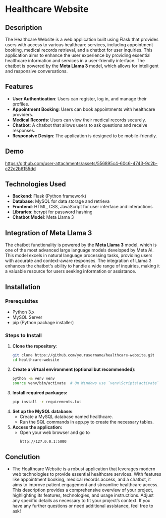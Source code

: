 # Healthcare Website

## Description

The Healthcare Website is a web application built using Flask that provides users with access to various healthcare services, including appointment booking, medical records retrieval, and a chatbot for user inquiries. This application aims to enhance the user experience by providing essential healthcare information and services in a user-friendly interface. The chatbot is powered by the **Meta Llama 3** model, which allows for intelligent and responsive conversations.

## Features

- **User Authentication**: Users can register, log in, and manage their profiles.
- **Appointment Booking**: Users can book appointments with healthcare providers.
- **Medical Records**: Users can view their medical records securely.
- **Chatbot**: A chatbot that allows users to ask questions and receive responses.
- **Responsive Design**: The application is designed to be mobile-friendly.


## Demo

https://github.com/user-attachments/assets/556895c4-60c6-4743-9c2b-c22c2b6155dd


## Technologies Used

- **Backend**: Flask (Python framework)
- **Database**: MySQL for data storage and retrieva
- **Frontend**: HTML, CSS, JavaScript for user interface and interactions
- **Libraries**: bcrypt for password hashing
- **Chatbot Model**: Meta Llama 3

## Integration of Meta Llama 3

The chatbot functionality is powered by the **Meta Llama 3** model, which is one of the most advanced large language models developed by Meta AI. This model excels in natural language processing tasks, providing users with accurate and context-aware responses. The integration of Llama 3 enhances the chatbot's ability to handle a wide range of inquiries, making it a valuable resource for users seeking information or assistance.

## Installation

### Prerequisites

- Python 3.x
- MySQL Server
- pip (Python package installer)

### Steps to Install

1. **Clone the repository**:
   ```bash
   git clone https://github.com/yourusername/healthcare-website.git
   cd healthcare-website
   ```
2. **Create a virtual environment (optional but recommended)**:
   ```bash
   python -m venv venv
   source venv/bin/activate  # On Windows use `venv\Scripts\activate`
   ```
3. **Install required packages:**
   ```bash
   pip install -r requirements.txt
   ```
4. **Set up the MySQL database:**
   - Create a MySQL database named healthcare.
   - Run the SQL commands in app.py to create the necessary tables.
5. **Access the application:**
   - Open your web browser and go to 
      ```bash 
      http://127.0.0.1:5000
      ```
## Conclution
- The Healthcare Website is a robust application that leverages modern web technologies to provide essential healthcare services. With features like appointment booking, medical records access, and a chatbot, it aims to improve patient engagement and streamline healthcare access. This description provides a comprehensive overview of your project, highlighting its features, technologies, and usage instructions. Adjust any specific details as necessary to fit your project’s context. If you have any further questions or need additional assistance, feel free to ask!
